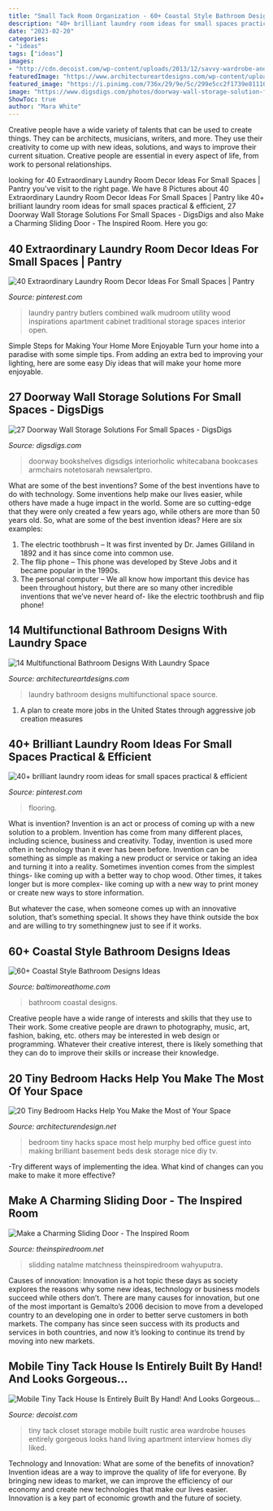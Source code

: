 ```yaml
---
title: "Small Tack Room Organization - 60+ Coastal Style Bathroom Designs Ideas"
description: "40+ brilliant laundry room ideas for small spaces practical &amp; efficient"
date: "2023-02-20"
categories:
- "ideas"
tags: ["ideas"]
images:
- "http://cdn.decoist.com/wp-content/uploads/2013/12/savvy-wardrobe-and-storage-area.jpg"
featuredImage: "https://www.architectureartdesigns.com/wp-content/uploads/2016/02/13-31.jpg"
featured_image: "https://i.pinimg.com/736x/29/9e/5c/299e5cc2f1739e81110b19833189900e.jpg"
image: "https://www.digsdigs.com/photos/doorway-wall-storage-solution-for-small-spaces-1.jpg"
ShowToc: true
author: "Mara White"
---
```



Creative people have a wide variety of talents that can be used to create things. They can be architects, musicians, writers, and more. They use their creativity to come up with new ideas, solutions, and ways to improve their current situation. Creative people are essential in every aspect of life, from work to personal relationships.

	

		
looking for 40 Extraordinary Laundry Room Decor Ideas For Small Spaces | Pantry you've visit to the right page. We have 8 Pictures about 40 Extraordinary Laundry Room Decor Ideas For Small Spaces | Pantry like 40+ brilliant laundry room ideas for small spaces practical &amp; efficient, 27 Doorway Wall Storage Solutions For Small Spaces - DigsDigs and also Make a Charming Sliding Door - The Inspired Room. Here you go:
		
    
## 40 Extraordinary Laundry Room Decor Ideas For Small Spaces | Pantry

<img loading=lazy src="https://i.pinimg.com/736x/53/d7/29/53d729ec5a5373650497a97949e9d18d.jpg" onerror="this.onerror=null;this.src='https://tse2.mm.bing.net/th?id=OIP.eO3V-7GIZwYXRC6_DWr_gwHaLH&amp;pid=15.1';" alt="40 Extraordinary Laundry Room Decor Ideas For Small Spaces | Pantry">

_Source: pinterest.com_

>laundry pantry butlers combined walk mudroom utility wood inspirations apartment cabinet traditional storage spaces interior open. 

	

Simple Steps for Making Your Home More Enjoyable
Turn your home into a paradise with some simple tips. From adding an extra bed to improving your lighting, here are some easy Diy ideas that will make your home more enjoyable.

    
## 27 Doorway Wall Storage Solutions For Small Spaces - DigsDigs

<img loading=lazy src="https://www.digsdigs.com/photos/doorway-wall-storage-solution-for-small-spaces-1.jpg" onerror="this.onerror=null;this.src='https://tse4.mm.bing.net/th?id=OIP.drI4wCCqspXMgYtMcBTVjQHaJ4&amp;pid=15.1';" alt="27 Doorway Wall Storage Solutions For Small Spaces - DigsDigs">

_Source: digsdigs.com_

>doorway bookshelves digsdigs interiorholic whitecabana bookcases armchairs notetosarah newsalertpro. 

	

What are some of the best inventions?
Some of the best inventions have to do with technology. Some inventions help make our lives easier, while others have made a huge impact in the world. Some are so cutting-edge that they were only created a few years ago, while others are more than 50 years old. So, what are some of the best invention ideas? Here are six examples: 
1) The electric toothbrush – It was first invented by Dr. James Gilliland in 1892 and it has since come into common use.
2) The flip phone – This phone was developed by Steve Jobs and it became popular in the 1990s.
3) The personal computer – We all know how important this device has been throughout history, but there are so many other incredible inventions that we’ve never heard of- like the electric toothbrush and flip phone!

    
## 14 Multifunctional Bathroom Designs With Laundry Space

<img loading=lazy src="https://www.architectureartdesigns.com/wp-content/uploads/2016/02/13-31.jpg" onerror="this.onerror=null;this.src='https://tse3.mm.bing.net/th?id=OIP.KHFG4jF5Jk2VEQHU_Q4rfgHaJ4&amp;pid=15.1';" alt="14 Multifunctional Bathroom Designs With Laundry Space">

_Source: architectureartdesigns.com_

>laundry bathroom designs multifunctional space source. 

	

1. A plan to create more jobs in the United States through aggressive job creation measures 

    
## 40+ Brilliant Laundry Room Ideas For Small Spaces Practical &amp; Efficient

<img loading=lazy src="https://i.pinimg.com/736x/29/9e/5c/299e5cc2f1739e81110b19833189900e.jpg" onerror="this.onerror=null;this.src='https://tse3.mm.bing.net/th?id=OIP.bJXLRJ3nU6hzKnvosBGqUgHaLF&amp;pid=15.1';" alt="40+ brilliant laundry room ideas for small spaces practical &amp; efficient">

_Source: pinterest.com_

>flooring. 

	

What is invention?
Invention is an act or process of coming up with a new solution to a problem. Invention has come from many different places, including science, business and creativity. Today, invention is used more often in technology than it ever has been before. 
Invention can be something as simple as making a new product or service or taking an idea and turning it into a reality. Sometimes invention comes from the simplest things- like coming up with a better way to chop wood. Other times, it takes longer but is more complex- like coming up with a new way to print money or create new ways to store information. 

But whatever the case, when someone comes up with an innovative solution, that’s something special. It shows they have think outside the box and are willing to try somethingnew just to see if it works.

    
## 60+ Coastal Style Bathroom Designs Ideas

<img loading=lazy src="https://www.baltimoreathome.com/wp-content/uploads/2018/04/Coastal-Style-Bathroom-Designs-Ideas-53.jpg" onerror="this.onerror=null;this.src='https://tse4.mm.bing.net/th?id=OIP.g5eRUUottzgqnldnuw2T7gHaLA&amp;pid=15.1';" alt="60+ Coastal Style Bathroom Designs Ideas">

_Source: baltimoreathome.com_

>bathroom coastal designs. 

	

Creative people have a wide range of interests and skills that they use to Their work. Some creative people are drawn to photography, music, art, fashion, baking, etc. others may be interested in web design or programming. Whatever their creative interest, there is likely something that they can do to improve their skills or increase their knowledge.

    
## 20 Tiny Bedroom Hacks Help You Make The Most Of Your Space

<img loading=lazy src="http://cdn.architecturendesign.net/wp-content/uploads/2014/09/brilliant-ideas-for-tiny-bedroom-7.jpg" onerror="this.onerror=null;this.src='https://tse3.mm.bing.net/th?id=OIP.AIzMKQJ2pqMDsWZgmhpaZgHaN0&amp;pid=15.1';" alt="20 Tiny Bedroom Hacks Help You Make the Most of Your Space">

_Source: architecturendesign.net_

>bedroom tiny hacks space most help murphy bed office guest into making brilliant basement beds desk storage nice diy tv. 

	

-Try different ways of implementing the idea. What kind of changes can you make to make it more effective? 

    
## Make A Charming Sliding Door - The Inspired Room

<img loading=lazy src="https://theinspiredroom.net/wp-content/uploads/2012/01/laundry-room-makeover-sliding-door.jpg" onerror="this.onerror=null;this.src='https://tse4.mm.bing.net/th?id=OIP.8CMguHrLd9p2Shw_MQ7RCQHaLH&amp;pid=15.1';" alt="Make a Charming Sliding Door - The Inspired Room">

_Source: theinspiredroom.net_

>slidding natalme matchness theinspiredroom wahyuputra. 

	

Causes of innovation:
Innovation is a hot topic these days as society explores the reasons why some new ideas, technology or business models succeed while others don’t. There are many causes for innovation, but one of the most important is Gemalto’s 2006 decision to move from a developed country to an developing one in order to better serve customers in both markets. The company has since seen success with its products and services in both countries, and now it’s looking to continue its trend by moving into new markets.

    
## Mobile Tiny Tack House Is Entirely Built By Hand! And Looks Gorgeous…

<img loading=lazy src="http://cdn.decoist.com/wp-content/uploads/2013/12/savvy-wardrobe-and-storage-area.jpg" onerror="this.onerror=null;this.src='https://tse1.mm.bing.net/th?id=OIP.ORIx8ZAGSYw-A-dzECaWmQHaLI&amp;pid=15.1';" alt="Mobile Tiny Tack House Is Entirely Built By Hand! And Looks Gorgeous…">

_Source: decoist.com_

>tiny tack closet storage mobile built rustic area wardrobe houses entirely gorgeous looks hand living apartment interview homes diy liked. 

	

Technology and Innovation: What are some of the benefits of innovation?
Invention ideas are a way to improve the quality of life for everyone. By bringing new ideas to market, we can improve the efficiency of our economy and create new technologies that make our lives easier. Innovation is a key part of economic growth and the future of society.

